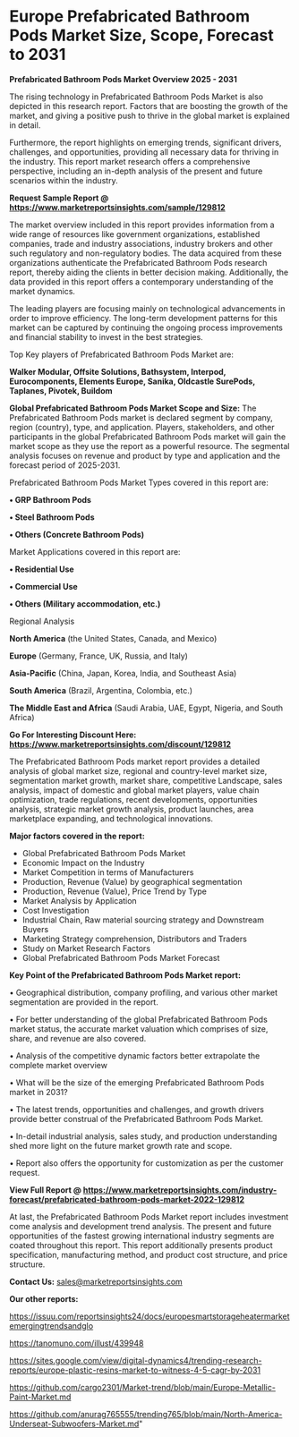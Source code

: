 # Europe Prefabricated Bathroom Pods Market Size, Scope, Forecast to 2031

<Strong> Prefabricated Bathroom Pods Market Overview 2025 - 2031</strong>

The rising technology in Prefabricated Bathroom Pods Market is also depicted in this research report. Factors that are boosting the growth of the market, and giving a positive push to thrive in the global market is explained in detail.

Furthermore, the report highlights on emerging trends, significant drivers, challenges, and opportunities, providing all necessary data for thriving in the industry. This report market research offers a comprehensive perspective, including an in-depth analysis of the present and future scenarios within the industry.

<strong>Request Sample Report @ <a href=https://www.marketreportsinsights.com/sample/129812>https://www.marketreportsinsights.com/sample/129812</a></strong>

The market overview included in this report provides information from a wide range of resources like government organizations, established companies, trade and industry associations, industry brokers and other such regulatory and non-regulatory bodies. The data acquired from these organizations authenticate the Prefabricated Bathroom Pods research report, thereby aiding the clients in better decision making. Additionally, the data provided in this report offers a contemporary understanding of the market dynamics.

The leading players are focusing mainly on technological advancements in order to improve efficiency. The long-term development patterns for this market can be captured by continuing the ongoing process improvements and financial stability to invest in the best strategies.

Top Key players of Prefabricated Bathroom Pods Market are:

<strong>Walker Modular, Offsite Solutions, Bathsystem, Interpod, Eurocomponents, Elements Europe, Sanika, Oldcastle SurePods, Taplanes, Pivotek, Buildom</strong>

<strong><b>Global Prefabricated Bathroom Pods Market Scope and Size:</b></strong>
The Prefabricated Bathroom Pods market is declared segment by company, region (country), type, and application. Players, stakeholders, and other participants in the global Prefabricated Bathroom Pods market will gain the market scope as they use the report as a powerful resource. The segmental analysis focuses on revenue and product by type and application and the forecast period of 2025-2031.

Prefabricated Bathroom Pods Market Types covered in this report are:

<strong>• GRP Bathroom Pods

• Steel Bathroom Pods

• Others (Concrete Bathroom Pods)</strong>

Market Applications covered in this report are:

<strong>• Residential Use

• Commercial Use

• Others (Military accommodation, etc.)</strong> 

Regional Analysis

<strong>North America</strong> (the United States, Canada, and Mexico)

<strong>Europe</strong> (Germany, France, UK, Russia, and Italy)

<strong>Asia-Pacific</strong> (China, Japan, Korea, India, and Southeast Asia)

<strong>South America</strong> (Brazil, Argentina, Colombia, etc.)

<strong>The Middle East and Africa</strong> (Saudi Arabia, UAE, Egypt, Nigeria, and South Africa)

<strong>Go For Interesting Discount Here: <a href=https://www.marketreportsinsights.com/discount/129812>https://www.marketreportsinsights.com/discount/129812</a></strong>

The Prefabricated Bathroom Pods market report provides a detailed analysis of global market size, regional and country-level market size, segmentation market growth, market share, competitive Landscape, sales analysis, impact of domestic and global market players, value chain optimization, trade regulations, recent developments, opportunities analysis, strategic market growth analysis, product launches, area marketplace expanding, and technological innovations.

<strong><b>Major factors covered in the report:</b></strong>
<ul>
  <li>Global Prefabricated Bathroom Pods Market </li>
  <li>Economic Impact on the Industry</li>
  <li>Market Competition in terms of Manufacturers</li>
  <li>Production, Revenue (Value) by geographical segmentation</li>
  <li>Production, Revenue (Value), Price Trend by Type</li>
  <li>Market Analysis by Application</li>
  <li>Cost Investigation</li>
  <li>Industrial Chain, Raw material sourcing strategy and Downstream Buyers</li>
  <li>Marketing Strategy comprehension, Distributors and Traders</li>
  <li>Study on Market Research Factors</li>
  <li>Global Prefabricated Bathroom Pods Market Forecast</li>
</ul>

<strong><b>Key Point of the Prefabricated Bathroom Pods Market report:</b></strong>

• Geographical distribution, company profiling, and various other market segmentation are provided in the report.

• For better understanding of the global Prefabricated Bathroom Pods market status, the accurate market valuation which comprises of size, share, and revenue are also covered.

• Analysis of the competitive dynamic factors better extrapolate the complete market overview

• What will be the size of the emerging Prefabricated Bathroom Pods market in 2031?

• The latest trends, opportunities and challenges, and growth drivers provide better construal of the Prefabricated Bathroom Pods Market.

• In-detail industrial analysis, sales study, and production understanding shed more light on the future market growth rate and scope.

• Report also offers the opportunity for customization as per the customer request.

<strong><b>View Full Report @ <a href=https://www.marketreportsinsights.com/industry-forecast/prefabricated-bathroom-pods-market-2022-129812>https://www.marketreportsinsights.com/industry-forecast/prefabricated-bathroom-pods-market-2022-129812</a></b></strong>


At last, the Prefabricated Bathroom Pods Market report includes investment come analysis and development trend analysis. The present and future opportunities of the fastest growing international industry segments are coated throughout this report. This report additionally presents product specification, manufacturing method, and product cost structure, and price structure.

<strong>Contact Us:</strong>
sales@marketreportsinsights.com

<strong>Our other reports:</strong>

<a href=https://issuu.com/reportsinsights24/docs/europesmartstorageheatermarketemergingtrendsandglo>https://issuu.com/reportsinsights24/docs/europesmartstorageheatermarketemergingtrendsandglo</a>

<a href=https://tanomuno.com/illust/439948>https://tanomuno.com/illust/439948</a>

<a href=https://sites.google.com/view/digital-dynamics4/trending-research-reports/europe-plastic-resins-market-to-witness-4-5-cagr-by-2031>https://sites.google.com/view/digital-dynamics4/trending-research-reports/europe-plastic-resins-market-to-witness-4-5-cagr-by-2031</a>

<a href=https://github.com/cargo2301/Market-trend/blob/main/Europe-Metallic-Paint-Market.md>https://github.com/cargo2301/Market-trend/blob/main/Europe-Metallic-Paint-Market.md</a>

<a href=https://github.com/anurag765555/trending765/blob/main/North-America-Underseat-Subwoofers-Market.md>https://github.com/anurag765555/trending765/blob/main/North-America-Underseat-Subwoofers-Market.md</a>"
